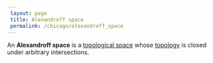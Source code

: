 ```yaml
---
 layout: page
 title: Alexandroff space
 permalink: /chicago/alexandroff_space
---
```


An **Alexandroff space** is a [topological space](https://defsmath.github.io/DefsMath/topological_space) whose [topology](https://defsmath.github.io/DefsMath/topological_space) is closed under arbitrary intersections.